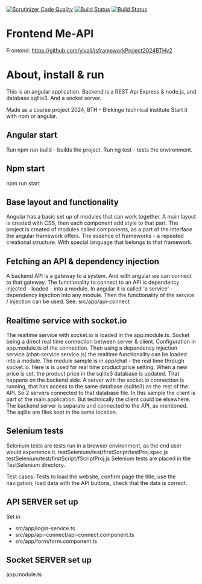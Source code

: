 [![Scrutinizer Code Quality](https://scrutinizer-ci.com/g/ylvali/frontendBTH/badges/quality-score.png?b=main)](https://scrutinizer-ci.com/g/ylvali/frontendBTH/?branch=main)
[![Build Status](https://scrutinizer-ci.com/g/ylvali/frontendBTH/badges/build.png?b=main)](https://scrutinizer-ci.com/g/ylvali/frontendBTH/build-status/main)
[![Build Status](https://app.travis-ci.com/ylvali/jsframeworkProject2024BTHv2.svg?token=zbGBcfgSpBchF7HShAt4&branch=main)](https://app.travis-ci.com/ylvali/jsframeworkProject2024BTHv2)

# Frontend Me-API 
Frontend: 
https://github.com/ylvali/jsframeworkProject2024BTHv2


# About, install & run
This is an angular application.
Backend is a REST Api Express & node.js, and database sqlite3.
And a socket server.

Made as a course project 2024, BTH - Blekinge technical institute
Start it with npm or angular.
 
## Angular start
Run npm run build - builds the project. 
Run ng test       - tests the environment.

## Npm start
npm run start

## Base layout and functionality
Angular has a basic set up of modules that can work together. A main layout is created with CSS, 
then each component add style to that part. The project is created of modules called components, 
as a part of the interface the angular framework offers. The essence of frameworks - a repeated 
creational structure. With special language that belongs to that framework. 

## Fetching an API & dependency injection
A backend API is a gateway to a system. And with angular we can connect to that gateway. The functionality to connect to an API is dependency injected - loaded - into a module. 
In angular it is called 'a service' - dependency injection into any module. Then the functionality of the service / injection can be used.
See: src/app/api-connect 

## Realtime service with socket.io
The realtime service with socket.io is loaded in the app.module.ts. Socket being a direct real time connection between server & client.
Configuration in app.module.ts of the connection. Then using a dependency injection service (chat-service.service.js) the realtime functionality can be loaded into a module.
The module sample is in app/chat - the real time through socket.io. Here is is used for real time product price setting. 
When a new price is set, the product price in the sqlite3 database is updated. That happens on the backend side. A server with the socket.io connection is running,
that has access to the same database (sqlite3) as the rest of the API. So 2 servers connected to that database file. In this sample the client is part of the main application. But technically the client could be elsewhere. The backend server is separate and connected to the API, as mentioned. The sqlite are files kept in the same location. 

## Selenium tests
Selenium tests are tests run in a browser environment, as the end user would experience it.
testSelenium/test/firstScript/testProj.spec.js
testSelenium/test/firstScript/fScriptProj.js
Selenium tests are placed in the TestSelenium directory.

Test cases:
Tests to load the website,
confirm page the title,
use the navigation, 
load data with the API buttons,
check that the data is correct. 

## API SERVER set up 
Set in 
- src/app/login-service.ts
- src/app/api-connect/api-connect.component.ts
- src/app/form/form.component.ts

## Socket SERVER set up 
app.module.ts

<!-- # FROM THE ANGULAR DOCUMENTATION
## MyApp

This project was generated with [Angular CLI](https://github.com/angular/angular-cli) version 16.2.1.

### Development server

Run `ng serve` for a dev server. Navigate to `http://localhost:4200/`. The application will automatically reload if you change any of the source files.

### Code scaffolding

Run `ng generate component component-name` to generate a new component. You can also use `ng generate directive|pipe|service|class|guard|interface|enum|module`.

### Build

Run `ng build` to build the project. The build artifacts will be stored in the `dist/` directory.

### Running unit tests

Run `ng test` to execute the unit tests via [Karma](https://karma-runner.github.io).

### Running end-to-end tests

Run `ng e2e` to execute the end-to-end tests via a platform of your choice. To use this command, you need to first add a package that implements end-to-end testing capabilities.

### Further help

To get more help on the Angular CLI use `ng help` or go check out the [Angular CLI Overview and Command Reference](https://angular.io/cli) page. -->
